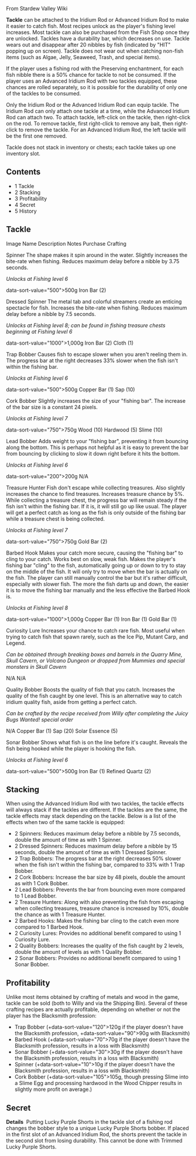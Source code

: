 From Stardew Valley Wiki

**Tackle** can be attached to the Iridium Rod or Advanced Iridium Rod to make it easier to catch fish. Most recipes unlock as the player's fishing level increases. Most tackle can also be purchased from the Fish Shop once they are unlocked. Tackles have a durability bar, which decreases on use. Tackle wears out and disappear after 20 nibbles by fish (indicated by "HIT" popping up on screen). Tackle does not wear out when catching non-fish items (such as Algae, Jelly, Seaweed, Trash, and special items).

If the player uses a fishing rod with the Preserving enchantment, for each fish nibble there is a 50% chance for tackle to not be consumed. If the player uses an Advanced Iridium Rod with two tackles equipped, these chances are rolled separately, so it is possible for the durability of only one of the tackles to be consumed.

Only the Iridium Rod or the Advanced Iridium Rod can equip tackle. The Iridium Rod can only attach one tackle at a time, while the Advanced Iridium Rod can attach two. To attach tackle, left-click on the tackle, then right-click on the rod. To remove tackle, first right-click to remove any bait, then right-click to remove the tackle. For an Advanced Iridium Rod, the left tackle will be the first one removed.

Tackle does not stack in inventory or chests; each tackle takes up one inventory slot.

## Contents

- 1 Tackle
- 2 Stacking
- 3 Profitability
- 4 Secret
- 5 History

## Tackle

Image Name Description Notes Purchase Crafting

Spinner The shape makes it spin around in the water. Slightly increases the bite-rate when fishing. Reduces maximum delay before a nibble by 3.75 seconds.

*Unlocks at Fishing level 6*

data-sort-value="500"&gt;500g Iron Bar (2)

Dressed Spinner The metal tab and colorful streamers create an enticing spectacle for fish. Increases the bite-rate when fishing. Reduces maximum delay before a nibble by 7.5 seconds.

*Unlocks at Fishing level 8; can be found in fishing treasure chests beginning at Fishing level 6*

data-sort-value="1000"&gt;1,000g Iron Bar (2) Cloth (1)

Trap Bobber Causes fish to escape slower when you aren't reeling them in. The progress bar at the right decreases 33% slower when the fish isn't within the fishing bar.

*Unlocks at Fishing level 6*

data-sort-value="500"&gt;500g Copper Bar (1) Sap (10)

Cork Bobber Slightly increases the size of your "fishing bar". The increase of the bar size is a constant 24 pixels.

*Unlocks at Fishing level 7*

data-sort-value="750"&gt;750g Wood (10) Hardwood (5) Slime (10)

Lead Bobber Adds weight to your "fishing bar", preventing it from bouncing along the bottom. This is perhaps not helpful as it is easy to prevent the bar from bouncing by clicking to slow it down right before it hits the bottom.

*Unlocks at Fishing level 6*

data-sort-value="200"&gt;200g N/A

Treasure Hunter Fish don't escape while collecting treasures. Also slightly increases the chance to find treasures. Increases treasure chance by 5%. While collecting a treasure chest, the progress bar will remain steady if the fish isn't within the fishing bar. If it is, it will still go up like usual. The player will get a perfect catch as long as the fish is only outside of the fishing bar while a treasure chest is being collected.

*Unlocks at Fishing level 7*

data-sort-value="750"&gt;750g Gold Bar (2)

Barbed Hook Makes your catch more secure, causing the "fishing bar" to cling to your catch. Works best on slow, weak fish. Makes the player's fishing bar "cling" to the fish, automatically going up or down to try to stay on the middle of the fish. It will only try to move when the bar is actually on the fish. The player can still manually control the bar but it's rather difficult, especially with slower fish. The more the fish darts up and down, the easier it is to move the fishing bar manually and the less effective the Barbed Hook is.

*Unlocks at Fishing level 8*

data-sort-value="1000"&gt;1,000g Copper Bar (1) Iron Bar (1) Gold Bar (1)

Curiosity Lure Increases your chance to catch rare fish. Most useful when trying to catch fish that spawn rarely, such as the Ice Pip, Mutant Carp, and Legend.

*Can be obtained through breaking boxes and barrels in the Quarry Mine, Skull Cavern, or Volcano Dungeon or dropped from Mummies and special monsters in Skull Cavern*

N/A N/A

Quality Bobber Boosts the quality of fish that you catch. Increases the quality of the fish caught by one level. This is an alternative way to catch iridium quality fish, aside from getting a perfect catch.

*Can be crafted by the recipe received from Willy after completing the Juicy Bugs Wanted! special order*

N/A Copper Bar (1) Sap (20) Solar Essence (5)

Sonar Bobber Shows what fish is on the line before it's caught. Reveals the fish being hooked while the player is hooking the fish.

*Unlocks at Fishing level 6*

data-sort-value="500"&gt;500g Iron Bar (1) Refined Quartz (2)

## Stacking

When using the Advanced Iridium Rod with two tackles, the tackle effects will always stack if the tackles are different. If the tackles are the same, the tackle effects may stack depending on the tackle. Below is a list of the effects when two of the same tackle is equipped:

- 2 Spinners: Reduces maximum delay before a nibble by 7.5 seconds, double the amount of time as with 1 Spinner.
- 2 Dressed Spinners: Reduces maximum delay before a nibble by 15 seconds, double the amount of time as with 1 Dressed Spinner.
- 2 Trap Bobbers: The progress bar at the right decreases 50% slower when the fish isn't within the fishing bar, compared to 33% with 1 Trap Bobber.
- 2 Cork Bobbers: Increase the bar size by 48 pixels, double the amount as with 1 Cork Bobber.
- 2 Lead Bobbers: Prevents the bar from bouncing even more compared to 1 Lead Bobber.
- 2 Treasure Hunters: Along with also preventing the fish from escaping when collecting treasures, treasure chance is increased by 10%, double the chance as with 1 Treasure Hunter.
- 2 Barbed Hooks: Makes the fishing bar cling to the catch even more compared to 1 Barbed Hook.
- 2 Curiosity Lures: Provides no additional benefit compared to using 1 Curiosity Lure.
- 2 Quality Bobbers: Increases the quality of the fish caught by 2 levels, double the amount of levels as with 1 Quality Bobber.
- 2 Sonar Bobbers: Provides no additional benefit compared to using 1 Sonar Bobber.

## Profitability

Unlike most items obtained by crafting of metals and wood in the game, tackle can be sold (both to Willy and via the Shipping Bin). Several of these crafting recipes are actually profitable, depending on whether or not the player has the Blacksmith profession:

- Trap Bobber (+data-sort-value="120"&gt;120g if the player doesn't have the Blacksmith profession, +data-sort-value="90"&gt;90g with Blacksmith)
- Barbed Hook (+data-sort-value="70"&gt;70g if the player doesn't have the Blacksmith profession, results in a loss with Blacksmith)
- Sonar Bobber (+data-sort-value="30"&gt;30g if the player doesn't have the Blacksmith profession, results in a loss with Blacksmith)
- Spinner (+data-sort-value="10"&gt;10g if the player doesn't have the Blacksmith profession, results in a loss with Blacksmith)
- Cork Bobber (+data-sort-value="105"&gt;105g, though pressing Slime into a Slime Egg and processing hardwood in the Wood Chipper results in slightly more profit on average.)

## Secret

**Details**  Putting Lucky Purple Shorts in the tackle slot of a fishing rod changes the bobber style to a unique Lucky Purple Shorts bobber. If placed in the first slot of an Advanced Iridium Rod, the shorts prevent the tackle in the second slot from losing durability. This cannot be done with Trimmed Lucky Purple Shorts.
